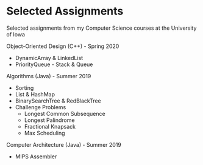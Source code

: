 # Selected Assignments
Selected assignments from my Computer Science courses at the University of Iowa

Object-Oriented Design (C++) - Spring 2020
- DynamicArray & LinkedList
- PriorityQueue - Stack & Queue

Algorithms (Java) - Summer 2019
- Sorting
- List & HashMap
- BinarySearchTree & RedBlackTree
- Challenge Problems
  - Longest Common Subsequence
  - Longest Palindrome
  - Fractional Knapsack
  - Max Scheduling

Computer Architecture (Java) - Summer 2019
- MIPS Assembler



